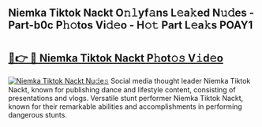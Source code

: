 ## Niemka Tiktok Nackt O𝚗𝚕yf𝚊ns L𝚎a𝚔ed N𝚞𝚍es - Part-b0c P𝚑𝚘tos Vi𝚍𝚎o - H𝚘𝚝 Part L𝚎a𝚔s POAY1

# <h2><a href="http://kfesabt.oniu.top/?m=Niemka+Tiktok+Nackt">🔗👉 🔴 Niemka Tiktok Nackt P𝚑ot𝚘𝚜 V𝚒d𝚎o</a></h2>

[![Niemka Tiktok Nackt Nu𝚍e𝚜](https://i.imgur.com/0qMVB7G.gif)](http://kfesabt.oniu.top/?m=Niemka+Tiktok+Nackt)
Social media thought leader Niemka Tiktok Nackt, known for publishing dance and lifestyle content, consisting of presentations and vlogs. Versatile stunt performer Niemka Tiktok Nackt, known for their remarkable abilities and accomplishments in performing dangerous stunts.  
